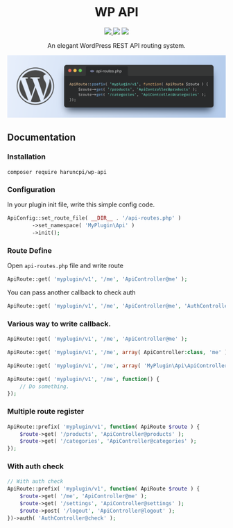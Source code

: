 <h1 align="center">WP API</h1>
<p align="center">
    <a href="https://creativecommons.org/licenses/by/4.0/"><img src="https://badgen.net/badge/licence/CC BY 4.0/23BCCB" />
    <a href="https://packagist.org/packages/haruncpi/wp-api"><img src="https://badgen.net/packagist/v/haruncpi/wp-api" /></a>
    </a>
    <a href=""><img src="https://badgen.net/packagist/dt/haruncpi/wp-api"/></a>
</p>
<p align="center">An elegant WordPress REST API routing system.</p>

![WP API](wp-api.png)

## Documentation

### Installation
```
composer require haruncpi/wp-api
```

### Configuration
In your plugin init file, write this simple config code.
```php
ApiConfig::set_route_file( __DIR__ . '/api-routes.php' )
		->set_namespace( 'MyPlugin\Api' )
		->init();
```

### Route Define

Open `api-routes.php` file and write route

```php
ApiRoute::get( 'myplugin/v1', '/me', 'ApiController@me' );
```
You can pass another callback to check auth
```php
ApiRoute::get( 'myplugin/v1', '/me', 'ApiController@me', 'AuthController@check' );
```

### Various way to write callback.
```php
ApiRoute::get( 'myplugin/v1', '/me', 'ApiController@me' );
```
```php
ApiRoute::get( 'myplugin/v1', '/me', array( ApiController:class, 'me' ) );
```
```php
ApiRoute::get( 'myplugin/v1', '/me', array( 'MyPlugin\Api\ApiController', 'me' ) );
```
```php
ApiRoute::get( 'myplugin/v1', '/me', function() {
    // Do something.
});
```

### Multiple route register
```php
ApiRoute::prefix( 'myplugin/v1', function( ApiRoute $route ) {
    $route->get( '/products', 'ApiController@products' );
    $route->get( '/categories', 'ApiController@categories' );
});
```

### With auth check
```php
// With auth check
ApiRoute::prefix( 'myplugin/v1', function( ApiRoute $route ) {
    $route->get( '/me', 'ApiController@me' );
    $route->get( '/settings', 'ApiController@settings' );
    $route->post( '/logout', 'ApiController@logout' );
})->auth( 'AuthController@check' );
```